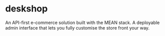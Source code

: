 # deskshop
An API-first e-commerce solution built with the MEAN stack. A deployable admin interface that lets you fully customise the store front your way.
